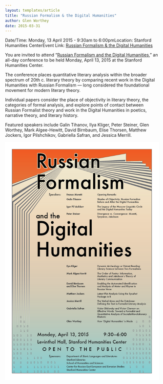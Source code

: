 ```yaml
---
layout: templates/article
title: "Russian Formalism & the Digital Humanities"
author: Glen Worthey
date: 2015-03-31
---
```



Date/Time: Monday, 13 April 2015 - 9:30am to 6:00pmLocation: Stanford Humanities CenterEvent Link: [Russian Formalism & the Digital Humanities](https://digitalhumanities.stanford.edu/russian-formalism-digital-humanities)

You are invited to attend “[Russian Formalism and the Digital Humanities](/russian-formalism-digital-humanities),” an all-day conference to be held Monday, April 13, 2015 at the Stanford Humanities Center.


The conference places quantitative literary analysis within the broader spectrum of 20th c. literary theory by comparing recent work in the Digital Humanities with Russian Formalism — long considered the foundational movement for modern literary theory.


Individual papers consider the place of objectivity in literary theory, the categories of formal analysis, and explore points of contact between Russian Formalist theory and work in the Digital Humanities in poetics, narrative theory, and literary history.


Featured speakers include Galin Tihanov, Ilya Kliger, Peter Steiner, Glen Worthey, Mark Algee-Hewitt, David Birnbaum, Elise Thorsen, Matthew Jockers, Igor Pilshchikov, Gabriella Safran, and Jessica Merrill.




![](../post-images/Russian-Formalism-final-1-screen.png)


